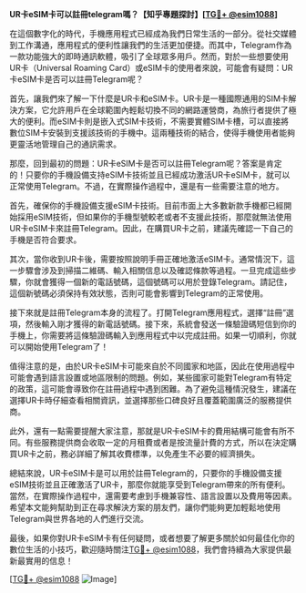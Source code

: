 **UR卡eSIM卡可以註冊telegram嗎？【知乎專題探討】[[TG💪+ @esim1088](https://t.me/s/esim1088)]**

在這個數字化的時代，手機應用程式已經成為我們日常生活的一部分。從社交媒體到工作溝通，應用程式的便利性讓我們的生活更加便捷。而其中，Telegram作為一款功能強大的即時通訊軟體，吸引了全球眾多用戶。然而，對於一些想要使用UR卡（Universal Roaming Card）或eSIM卡的使用者來說，可能會有疑問：UR卡eSIM卡是否可以註冊Telegram呢？

首先，讓我們來了解一下什麼是UR卡和eSIM卡。UR卡是一種國際通用的SIM卡解決方案，它允許用戶在全球範圍內輕鬆切換不同的網路運營商，為旅行者提供了極大的便利。而eSIM卡則是嵌入式SIM卡技術，不需要實體SIM卡槽，可以直接將數位SIM卡安裝到支援該技術的手機中。這兩種技術的結合，使得手機使用者能夠更靈活地管理自己的通訊需求。

那麼，回到最初的問題：UR卡eSIM卡是否可以註冊Telegram呢？答案是肯定的！只要你的手機設備支持eSIM卡技術並且已經成功激活UR卡eSIM卡，就可以正常使用Telegram。不過，在實際操作過程中，還是有一些需要注意的地方。

首先，確保你的手機設備支援eSIM卡技術。目前市面上大多數新款手機都已經開始採用eSIM技術，但如果你的手機型號較老或者不支援此技術，那麼就無法使用UR卡eSIM卡來註冊Telegram。因此，在購買UR卡之前，建議先確認一下自己的手機是否符合要求。

其次，當你收到UR卡後，需要按照說明手冊正確地激活eSIM卡。通常情況下，這一步驟會涉及到掃描二維碼、輸入相關信息以及確認條款等過程。一旦完成這些步驟，你就會獲得一個新的電話號碼，這個號碼可以用於登錄Telegram。請記住，這個新號碼必須保持有效狀態，否則可能會影響到Telegram的正常使用。

接下來就是註冊Telegram本身的流程了。打開Telegram應用程式，選擇“註冊”選項，然後輸入剛才獲得的新電話號碼。接下來，系統會發送一條驗證碼短信到你的手機上，你需要將這條驗證碼輸入到應用程式中以完成註冊。如果一切順利，你就可以開始使用Telegram了！

值得注意的是，由於UR卡eSIM卡可能來自於不同國家和地區，因此在使用過程中可能會遇到語言設置或地區限制的問題。例如，某些國家可能對Telegram有特定的政策，這可能會導致你在註冊過程中遇到困難。為了避免這種情況發生，建議在選擇UR卡時仔細查看相關資訊，並選擇那些口碑良好且覆蓋範圍廣泛的服務提供商。

此外，還有一點需要提醒大家注意，那就是UR卡eSIM卡的費用結構可能會有所不同。有些服務提供商会收取一定的月租費或者是按流量計費的方式，所以在決定購買UR卡之前，務必詳細了解其收費標準，以免產生不必要的經濟損失。

總結來說，UR卡eSIM卡是可以用於註冊Telegram的，只要你的手機設備支援eSIM技術並且正確激活了UR卡，那麼你就能享受到Telegram帶來的所有便利。當然，在實際操作過程中，還需要考慮到手機兼容性、語言設置以及費用等因素。希望本文能夠幫助到正在尋求解決方案的朋友們，讓你們能夠更加輕鬆地使用Telegram與世界各地的人們進行交流。

最後，如果你對UR卡eSIM卡有任何疑問，或者想要了解更多關於如何最佳化你的數位生活的小技巧，歡迎隨時關注[TG💪+ @esim1088](https://t.me/s/esim1088)，我們會持續為大家提供最新最實用的信息！ 

[[TG💪+ @esim1088](https://t.me/s/esim1088) ![Image](https://i.postimg.cc/4NQfJmqS/Snipaste-2025-05-13-00-14-12.png)]